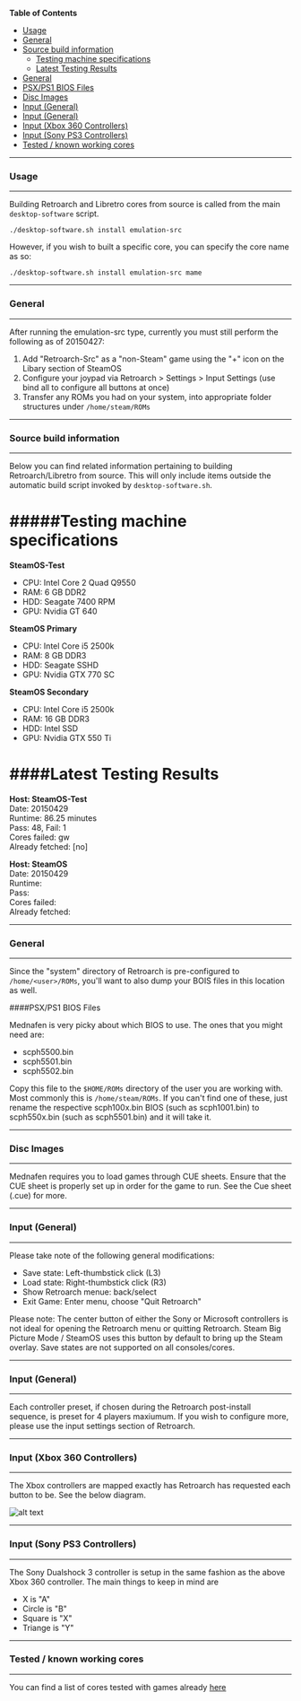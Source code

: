 <!-- START doctoc generated TOC please keep comment here to allow auto update -->
<!-- DON'T EDIT THIS SECTION, INSTEAD RE-RUN doctoc TO UPDATE -->
**Table of Contents**

- [Usage](#usage)
- [General](#general)
- [Source build information](#source-build-information)
    - [Testing machine specifications](#testing-machine-specifications)
    - [Latest Testing Results](#latest-testing-results)
- [General](#general-1)
- [PSX/PS1 BIOS Files](#psxps1-bios-files)
- [Disc Images](#disc-images)
- [Input (General)](#input-general)
- [Input (General)](#input-general-1)
- [Input (Xbox 360 Controllers)](#input-xbox-360-controllers)
- [Input (Sony PS3 Controllers)](#input-sony-ps3-controllers)
- [Tested / known working cores](#tested--known-working-cores)

<!-- END doctoc generated TOC please keep comment here to allow auto update -->

***
### Usage
***

Building Retroarch and Libretro cores from source is called from the main `desktop-software` script.

```
./desktop-software.sh install emulation-src
```

However, if you wish to built a specific core, you can specify the core name as so:

```
./desktop-software.sh install emulation-src mame
```

***
### General
***
After running the emulation-src type, currently you must still perform the following as of 20150427:

1. Add "Retroarch-Src" as a "non-Steam" game using the "+" icon on the Libary section of SteamOS
2. Configure your joypad via Retroarch > Settings > Input Settings (use bind all to configure all buttons at once)
3. Transfer any ROMs you had on your system, into appropriate folder structures under `/home/steam/ROMs`
***
### Source build information
***
Below you can find related information pertaining to building Retroarch/Libretro from source. This will only include items outside the automatic build script invoked by `desktop-software.sh`.

#####Testing machine specifications
===
**SteamOS-Test**  
* CPU: Intel Core 2 Quad Q9550
* RAM: 6 GB DDR2
* HDD: Seagate 7400 RPM
* GPU: Nvidia GT 640

**SteamOS Primary**  
* CPU: Intel Core i5 2500k
* RAM: 8 GB DDR3
* HDD: Seagate SSHD
* GPU: Nvidia GTX 770 SC

**SteamOS Secondary**  
* CPU: Intel Core i5 2500k
* RAM: 16 GB DDR3
* HDD: Intel SSD
* GPU: Nvidia GTX 550 Ti

####Latest Testing Results
===

**Host: SteamOS-Test**  
Date: 20150429  
Runtime: 86.25 minutes  
Pass: 48, Fail: 1  
Cores failed: gw  
Already fetched: [no]  

**Host: SteamOS**  
Date: 20150429    
Runtime:   
Pass:   
Cores failed:  
Already fetched:    

***
### General
***
Since the "system" directory of Retroarch is pre-configured to `/home/<user>/ROMs`, you'll want to also dump your BOIS files in this location as well.

####PSX/PS1 BIOS Files

Mednafen is very picky about which BIOS to use. The ones that you might need are:

* scph5500.bin
* scph5501.bin
* scph5502.bin

Copy this file to the `$HOME/ROMs` directory of the user you are working with. Most commonly this is `/home/steam/ROMs`. If you can't find one of these, just rename the respective scph100x.bin BIOS (such as scph1001.bin) to scph550x.bin (such as scph5501.bin) and it will take it. 

***
### Disc Images
***

Mednafen requires you to load games through CUE sheets. Ensure that the CUE sheet is properly set up in order for the game to run. See the Cue sheet (.cue) for more.

***
### Input (General)
***
Please take note of the following general modifications:

* Save state: Left-thumbstick click (L3)
* Load state: Right-thumbstick click (R3)
* Show Retroarch menue: back/select
* Exit Game: Enter menu, choose "Quit Retroarch"
 
Please note: The center button of either the Sony or Microsoft controllers is not ideal for opening the Retroarch menu or quitting Retroarch. Steam Big Picture Mode / SteamOS uses this button by default to bring up the Steam overlay. Save states are not supported on all consoles/cores.

***
### Input (General)
***
Each controller preset, if chosen during the Retroarch post-install sequence, is preset for 4 players maxiumum. If you wish to configure more, please use the input settings section of Retroarch.

***
### Input (Xbox 360 Controllers)
***
The Xbox controllers are mapped exactly has Retroarch has requested each button to be. See the below diagram.

![alt text](http://www.libregeek.org/wp-content/uploads/2014/04/xbox-controller-mapping-1024x768.jpg "Xbox 360 Controller")

***
### Input (Sony PS3 Controllers)
***

The Sony Dualshock 3 controller is setup in the same fashion as the above Xbox 360 controller. The main things to keep in mind are

* X is "A"
* Circle is "B"
* Square is "X"
* Triange is "Y"

***
### Tested / known working cores
***
You can find a list of cores tested with games already [here](https://github.com/ProfessorKaos64/SteamOS-Tools/edit/testing/docs/Retroarch-Testing-Checklist.md)
